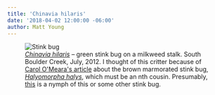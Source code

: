 ```yaml
---
title: 'Chinavia hilaris'
date: '2018-04-02 12:00:00 -06:00'
author: Matt Young
---
```

<figure>
<img src="/PT/uploads/2018/IMG_2923_Green_Stink_Bug_Chinavia_hilaris_600_2.JPG" alt="Stink bug"/>
<figcaption>
<a href="https://bugguide.net/node/view/9058"><i>Chinavia hilaris</i></a> &ndash; green stink bug on a milkweed stalk. South Boulder Creek, July, 2012. I thought of this critter because of <a href="http://www.dailycamera.com/lifestyles/ci_31764616/omeara-stink-bugs-not-expected-cause-major-problems">Carol O'Meara's article</a> about the brown marmorated stink bug, <a href="https://bugguide.net/node/view/9806"><i>Halyomorpha halys</i></a>, which must be an nth cousin. Presumably, <a href="https://pandasthumb.org/archives/2016/12/Pentatomidae.html">this</a> is a nymph of this or some other stink bug.
</figcaption>
</figure>



